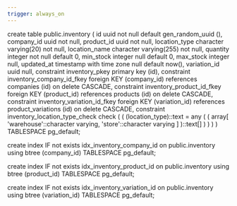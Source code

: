 ```yaml
---
trigger: always_on
---
```


create table public.inventory (
  id uuid not null default gen_random_uuid (),
  company_id uuid not null,
  product_id uuid not null,
  location_type character varying(20) not null,
  location_name character varying(255) not null,
  quantity integer not null default 0,
  min_stock integer null default 0,
  max_stock integer null,
  updated_at timestamp with time zone null default now(),
  variation_id uuid null,
  constraint inventory_pkey primary key (id),
  constraint inventory_company_id_fkey foreign KEY (company_id) references companies (id) on delete CASCADE,
  constraint inventory_product_id_fkey foreign KEY (product_id) references products (id) on delete CASCADE,
  constraint inventory_variation_id_fkey foreign KEY (variation_id) references product_variations (id) on delete CASCADE,
  constraint inventory_location_type_check check (
    (
      (location_type)::text = any (
        (
          array[
            'warehouse'::character varying,
            'store'::character varying
          ]
        )::text[]
      )
    )
  )
) TABLESPACE pg_default;

create index IF not exists idx_inventory_company_id on public.inventory using btree (company_id) TABLESPACE pg_default;

create index IF not exists idx_inventory_product_id on public.inventory using btree (product_id) TABLESPACE pg_default;

create index IF not exists idx_inventory_variation_id on public.inventory using btree (variation_id) TABLESPACE pg_default;